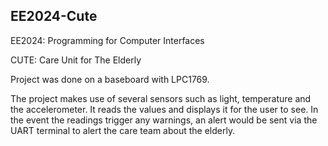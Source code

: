 ## EE2024-Cute
EE2024: Programming for Computer Interfaces

CUTE: Care Unit for The Elderly

Project was done on a baseboard with LPC1769. 

The project makes use of several sensors such as light, temperature and the accelerometer. It reads the values and
displays it for the user to see. In the event the readings trigger any warnings, an alert would be sent via the UART
terminal to alert the care team about the elderly.

